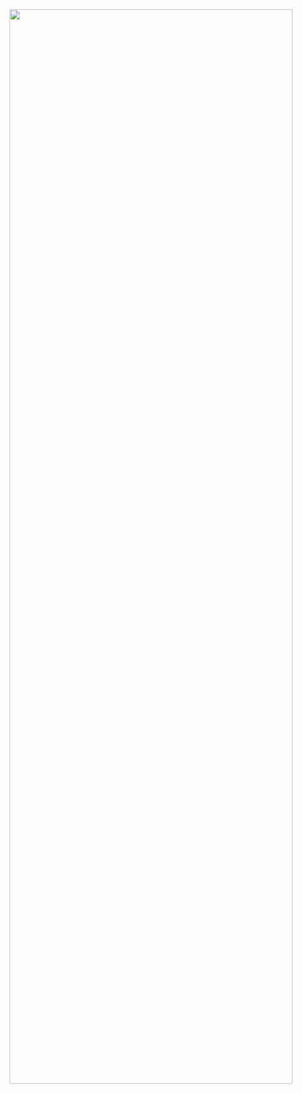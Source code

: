 <img src="https://miro.medium.com/max/3000/0*_nTGrEkwvXxxmcHY.gif" width=100% height=70%>


<!---
Gauravkumario/Gauravkumario is a ✨ special ✨ repository because its `README.md` (this file) appears on your GitHub profile.
You can click the Preview link to take a look at your changes.
--->
